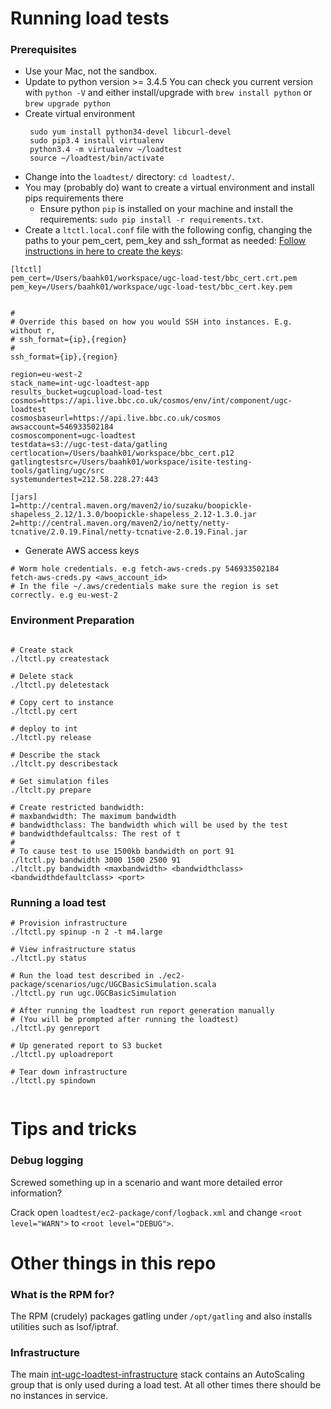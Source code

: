 # Running load tests
### Prerequisites
 * Use your Mac, not the sandbox.
 * Update to python version >= 3.4.5 You can check you current version with
   `python -V` and either install/upgrade with `brew install python` or `brew
   upgrade python`
 * Create virtual environment
   ```
    sudo yum install python34-devel libcurl-devel
    sudo pip3.4 install virtualenv
    python3.4 -m virtualenv ~/loadtest
    source ~/loadtest/bin/activate
    ```
 * Change into the `loadtest/` directory: `cd loadtest/`.
 * You may (probably do) want to create a virtual environment and install pips requirements there
    * Ensure python `pip` is installed on your machine and install the
   requirements: `sudo pip install -r requirements.txt`.
 * Create a `ltctl.local.conf` file with the following config, changing the
   paths to your pem_cert, pem_key and ssh_format as needed: [Follow instructions in here to create the keys](openssl.md):
```dosini
[ltctl]
pem_cert=/Users/baahk01/workspace/ugc-load-test/bbc_cert.crt.pem
pem_key=/Users/baahk01/workspace/ugc-load-test/bbc_cert.key.pem


#
# Override this based on how you would SSH into instances. E.g. without r,
# ssh_format={ip},{region}
#
ssh_format={ip},{region}

region=eu-west-2
stack_name=int-ugc-loadtest-app
results_bucket=ugcupload-load-test
cosmos=https://api.live.bbc.co.uk/cosmos/env/int/component/ugc-loadtest
cosmosbaseurl=https://api.live.bbc.co.uk/cosmos
awsaccount=546933502184
cosmoscomponent=ugc-loadtest
testdata=s3://ugc-test-data/gatling
certlocation=/Users/baahk01/workspace/bbc_cert.p12
gatlingtestsrc=/Users/baahk01/workspace/isite-testing-tools/gatling/ugc/src
systemundertest=212.58.228.27:443

[jars]
1=http://central.maven.org/maven2/io/suzaku/boopickle-shapeless_2.12/1.3.0/boopickle-shapeless_2.12-1.3.0.jar
2=http://central.maven.org/maven2/io/netty/netty-tcnative/2.0.19.Final/netty-tcnative-2.0.19.Final.jar

```
 * Generate AWS access keys
```shell
# Worm hole credentials. e.g fetch-aws-creds.py 546933502184
fetch-aws-creds.py <aws_account_id>
# In the file ~/.aws/credentials make sure the region is set correctly. e.g eu-west-2

```

### Environment Preparation
```shell

# Create stack
./ltctl.py createstack

# Delete stack
./ltctl.py deletestack

# Copy cert to instance
./ltctl.py cert

# deploy to int
./ltctl.py release

# Describe the stack
./ltclt.py describestack

# Get simulation files
./ltclt.py prepare

# Create restricted bandwidth:
# maxbandwidth: The maximum bandwidth
# bandwidthclass: The bandwidth which will be used by the test
# bandwidthdefaultcalss: The rest of t
#
# To cause test to use 1500kb bandwidth on port 91
./ltctl.py bandwidth 3000 1500 2500 91
./ltclt.py bandwidth <maxbandwidth> <bandwidthclass> <bandwidthdefaultclass> <port>

```

### Running a load test
```shell
# Provision infrastructure
./ltctl.py spinup -n 2 -t m4.large

# View infrastructure status
./ltctl.py status

# Run the load test described in ./ec2-package/scenarios/ugc/UGCBasicSimulation.scala
./ltctl.py run ugc.UGCBasicSimulation

# After running the loadtest run report generation manually 
# (You will be prompted after running the loadtest)
./ltctl.py genreport

# Up generated report to S3 bucket 
./ltctl.py uploadreport

# Tear down infrastructure
./ltctl.py spindown


```

# Tips and tricks

### Debug logging
Screwed something up in a scenario and want more detailed error information?

Crack open `loadtest/ec2-package/conf/logback.xml` and change
`<root level="WARN">` to `<root level="DEBUG">`.


# Other things in this repo
### What is the RPM for?
The RPM (crudely) packages gatling under `/opt/gatling` and also installs
utilities such as lsof/iptraf.

### Infrastructure
The main
[int-ugc-loadtest-infrastructure](https://admin.live.bbc.co.uk/cosmos/env/int/component/ugc-loadtest/stacks)
stack contains an AutoScaling group that is only used during a load test. At
all other times there should be no instances in service.

